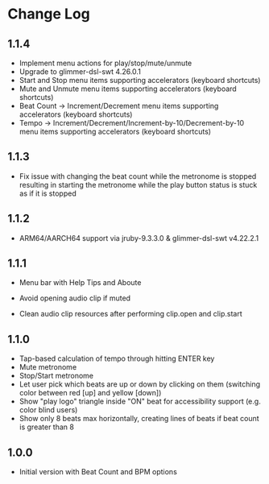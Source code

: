 # Change Log

## 1.1.4

- Implement menu actions for play/stop/mute/unmute
- Upgrade to glimmer-dsl-swt 4.26.0.1
- Start and Stop menu items supporting accelerators (keyboard shortcuts)
- Mute and Unmute menu items supporting accelerators (keyboard shortcuts)
- Beat Count -> Increment/Decrement menu items supporting accelerators (keyboard shortcuts)
- Tempo -> Increment/Decrement/Increment-by-10/Decrement-by-10 menu items supporting accelerators (keyboard shortcuts)

## 1.1.3

- Fix issue with changing the beat count while the metronome is stopped resulting in starting the metronome while the play button status is stuck as if it is stopped

## 1.1.2

- ARM64/AARCH64 support via jruby-9.3.3.0 & glimmer-dsl-swt v4.22.2.1

## 1.1.1

- Menu bar with Help Tips and Aboute

- Avoid opening audio clip if muted
- Clean audio clip resources after performing clip.open and clip.start

## 1.1.0

- Tap-based calculation of tempo through hitting ENTER key
- Mute metronome
- Stop/Start metronome
- Let user pick which beats are up or down by clicking on them (switching color between red [up] and yellow [down])
- Show "play logo" triangle inside "ON" beat for accessibility support (e.g. color blind users)
- Show only 8 beats max horizontally, creating lines of beats if beat count is greater than 8

## 1.0.0

- Initial version with Beat Count and BPM options
